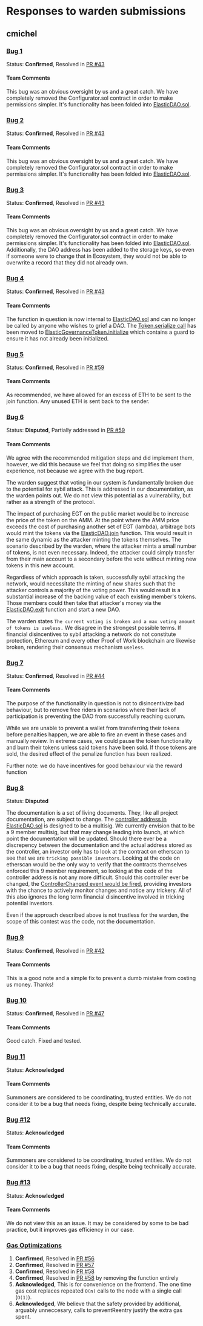 # Responses to warden submissions

## cmichel

### [Bug 1](https://github.com/code-423n4/contest-2-results/blob/main/cmichel/cmichel-submission.md#bug-1-anyone-can-overwrite-the-dao-eternal-storage-model-and-steal-funds)

Status: __Confirmed__, Resolved in [PR #43](https://github.com/elasticdao/contracts/pull/43)

#### Team Comments

This bug was an obvious oversight by us and a great catch. We have completely removed the Configurator.sol contract in order to make permissions simpler. It's functionality has been folded into [ElasticDAO.sol](https://github.com/elasticdao/contracts/blob/release/0.9.0/src/core/ElasticDAO.sol).

### [Bug 2](https://github.com/code-423n4/contest-2-results/blob/main/cmichel/cmichel-submission.md#bug-2---anyone-can-overwrite-the-ecosystem-eternal-storage-model-and-steal-funds)

Status: __Confirmed__, Resolved in [PR #43](https://github.com/elasticdao/contracts/pull/43)

#### Team Comments

This bug was an obvious oversight by us and a great catch. We have completely removed the Configurator.sol contract in order to make permissions simpler. It's functionality has been folded into [ElasticDAO.sol](https://github.com/elasticdao/contracts/blob/release/0.9.0/src/core/ElasticDAO.sol).

### [Bug 3](https://github.com/code-423n4/contest-2-results/blob/main/cmichel/cmichel-submission.md#bug-3---anyone-can-overwrite-the-token-eternal-storage-model-and-steal-funds)

Status: __Confirmed__, Resolved in [PR #43](https://github.com/elasticdao/contracts/pull/43)

#### Team Comments

This bug was an obvious oversight by us and a great catch. We have completely removed the Configurator.sol contract in order to make permissions simpler. It's functionality has been folded into [ElasticDAO.sol](https://github.com/elasticdao/contracts/blob/release/0.9.0/src/core/ElasticDAO.sol). Additionally, the DAO address has been added to the storage keys, so even if someone were to change that in Ecosystem, they would not be able to overwrite a record that they did not already own.

### [Bug 4](https://github.com/code-423n4/contest-2-results/blob/main/cmichel/cmichel-submission.md#bug-4---the-configurator-can-be-abused-to-overwrite-the-ecosystem-eternal-storage-model-of-any-dao)

Status: __Confirmed__, Resolved in [PR #43](https://github.com/elasticdao/contracts/pull/43)

#### Team Comments

The function in question is now internal to [ElasticDAO.sol](https://github.com/elasticdao/contracts/blob/release/0.9.0/src/core/ElasticDAO.sol) and can no longer be called by anyone who wishes to grief a DAO. The [Token.serialize call](https://github.com/elasticdao/contracts/pull/43/files#diff-4795938acc3b38e2194dd02ed180e833ac02fae999aee918a870e552f58d0020R81) has been moved to [ElasticGovernanceToken.initialize](https://github.com/elasticdao/contracts/pull/43/files#diff-4795938acc3b38e2194dd02ed180e833ac02fae999aee918a870e552f58d0020R81) which contains a guard to ensure it has not already been initialized.

### [Bug 5](https://github.com/code-423n4/contest-2-results/blob/main/cmichel/cmichel-submission.md#bug-5---the-join-functionality-can-be-broken)

Status: __Confirmed__, Resolved in [PR #59](https://github.com/elasticdao/contracts/pull/59)

#### Team Comments

As recommended, we have allowed for an excess of ETH to be sent to the join function. Any unused ETH is sent back to the sender.

### [Bug 6](https://github.com/code-423n4/contest-2-results/blob/main/cmichel/cmichel-submission.md#bug-6---voting-is-broken-due-to-max-number-of-token-votes-and-sybil-attacks)

Status: __Disputed__, Partially addressed in [PR #59](https://github.com/elasticdao/contracts/pull/59)

#### Team Comments

We agree with the recommended mitigation steps and did implement them, however, we did this because we feel that doing so simplifies the user experience, not because we agree with the bug report.

The warden suggest that voting in our system is fundamentally broken due to the potential for sybil attack. This is addressed in our documentation, as the warden points out. We do not view this potential as a vulnerability, but rather as a strength of the protocol.

The impact of purchasing EGT on the public market would be to increase the price of the token on the AMM. At the point where the AMM price exceeds the cost of purchasing another set of EGT (lambda), arbitrage bots would mint the tokens via the [ElasticDAO.join](https://github.com/elasticdao/contracts/blob/release/0.9.0/src/core/ElasticDAO.sol#L219) function. This would result in the same dynamic as the attacker minting the tokens themselves. The scenario described by the warden, where the attacker mints a small number of tokens, is not even necessary. Indeed, the attacker could simply transfer from their main account to a secondary before the vote without minting new tokens in this new account. 

Regardless of which approach is taken, successfully sybil attacking the network, would necessitate the minting of new shares such that the attacker controls a majority of the voting power. This would result is a substantial increase of the backing value of each existing member's tokens. Those members could then take that attacker's money via the [ElasticDAO.exit](https://github.com/elasticdao/contracts/blob/release/0.9.0/src/core/ElasticDAO.sol#L187) function and start a new DAO.

The warden states `The current voting is broken and a max voting amount of tokens is useless.` We disagree in the strongest possible terms. If financial disincentives to sybil attacking a network do not constitute protection, Ethereum and every other Proof of Work blockchain are likewise broken, rendering their consensus mechanism `useless`.

### [Bug 7](https://github.com/code-423n4/contest-2-results/blob/main/cmichel/cmichel-submission.md#bug-7---penalties-can-be-avoided-by-a-bad-behaving-dao-member)

Status: __Confirmed__, Resolved in [PR #44](https://github.com/elasticdao/contracts/pull/44)

#### Team Comments

The purpose of the functionality in question is not to disincentivize bad behaviour, but to remove free riders in scenarios where their lack of participation is preventing the DAO from successfully reaching quorum.

While we are unable to prevent a wallet from transferring their tokens before penalties happen, we are able to fire an event in these cases and manually review. In extreme cases, we could pause the token functionality and burn their tokens unless said tokens have been sold. If those tokens are sold, the desired effect of the penalize function has been realized.

Further note: we do have incentives for good behaviour via the reward function

### [Bug 8](https://github.com/code-423n4/contest-2-results/blob/main/cmichel/cmichel-submission.md#bug-8---multi-signature-threshold-from-the-specification-is-not-enforced)

Status: __Disputed__

The documentation is a set of living documents. They, like all project documentation, are subject to change. The [controller address in ElasticDAO.sol](https://github.com/elasticdao/contracts/blob/release/0.9.0/src/core/ElasticDAO.sol#L24) is designed to be a multisig. We currently envision that to be a 9 member multisig, but that may change leading into launch, at which point the documentation will be updated. Should there ever be a discrepency between the documentation and the actual address stored as the controller, an investor only has to look at the contract on etherscan to see that we are `tricking possible investors`. Looking at the code on etherscan would be the only way to verify that the contracts themselves enforced this 9 member requirement, so looking at the code of the controller address is not any more difficult. Should this controller ever be changed, the [ControllerChanged event would be fired](https://github.com/elasticdao/contracts/blob/release/0.9.0/src/core/ElasticDAO.sol#L24), providing investors with the chance to actively monitor changes and notice any trickery. All of this also ignores the long term financial disincentive involved in tricking potential investors.

Even if the approach described above is not trustless for the warden, the scope of this contest was the code, not the documentation.

### [Bug 9](https://github.com/code-423n4/contest-2-results/blob/main/cmichel/cmichel-submission.md#bug-9---anyone-can-burn-fees-if-no-fee-account-is-set-up)

Status: __Confirmed__, Resolved in [PR #42](https://github.com/elasticdao/contracts/pull/42)

#### Team Comments

This is a good note and a simple fix to prevent a dumb mistake from costing us money. Thanks!

### [Bug 10](https://github.com/code-423n4/contest-2-results/blob/main/cmichel/cmichel-submission.md#bug-10---wrong-logic-check-in-elasticdaoinitialize)

Status: __Confirmed__, Resolved in [PR #47](https://github.com/elasticdao/contracts/pull/47/files#diff-b01d843824b5d557c2914b0f42fdf4ef84315a85723a9640b7040ec8c29f2cefR115)

#### Team Comments

Good catch. Fixed and tested.

### [Bug 11](https://github.com/code-423n4/contest-2-results/blob/main/cmichel/cmichel-submission.md#bug-11---a-malicious-summoner-can-break-all-token-functionality-by-minting-max-tokens)

Status: __Acknowledged__

#### Team Comments

Summoners are considered to be coordinating, trusted entities. We do not consider it to be a bug that needs fixing, despite being technically accurate.

### [Bug #12](https://github.com/code-423n4/contest-2-results/blob/main/cmichel/cmichel-submission.md#bug-12---a-malicious-summoner-can-break-all-token-functionality-by-calling-summon-before-all-other-summoners-deposited)

Status: __Acknowledged__

#### Team Comments

Summoners are considered to be coordinating, trusted entities. We do not consider it to be a bug that needs fixing, despite being technically accurate.

### [Bug #13](https://github.com/code-423n4/contest-2-results/blob/main/cmichel/cmichel-submission.md#bug-13---tokenmodelserialize-is-not-the-inverse-of-tokenmodeldeserialize)

Status: __Acknowledged__

#### Team Comments

We do not view this as an issue. It may be considered by some to be bad practice, but it improves gas efficiency in our case.

### [Gas Optimizations](https://github.com/code-423n4/contest-2-results/blob/main/cmichel/cmichel-submission.md#gas-optimizations)

1. __Confirmed__, Resolved in [PR #56](https://github.com/elasticdao/contracts/pull/56)
2. __Confirmed__, Resolved in [PR #57](https://github.com/elasticdao/contracts/pull/57/files#diff-1709c87ddebd85edd32f6037fe7c58c1c0d02f49e8f4470470942cbe8134389bR56)
3. __Confirmed__, Resolved in [PR #58](https://github.com/elasticdao/contracts/pull/58)
4. __Confirmed__, Resolved in [PR #58](https://github.com/elasticdao/contracts/pull/58) by removing the function entirely
5. __Acknowledged__, This is for convenience on the frontend. The one time gas cost replaces repeated `O(n)` calls to the node with a single call (`O(1)`).
6. __Acknowledged__, We believe that the safety provided by additional, arguably unneccesary, calls to preventReentry justify the extra gas spent.

